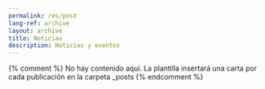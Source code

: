 ```yaml
---
permalink: /es/post
lang-ref: archive
layout: archive
title: Noticias
description: Noticias y eventos
---
```


{% comment %}
  No hay contenido aquí. La plantilla insertará una carta por cada publicación en la carpeta _posts
{% endcomment %}